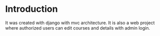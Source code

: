 # Introduction

It was created with django with mvc architecture. It is also a web project where authorized users can edit courses and details with admin login.
